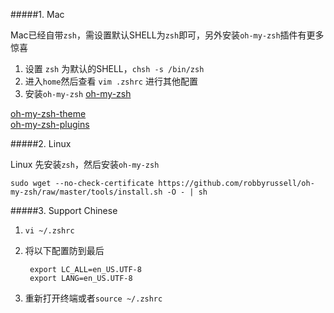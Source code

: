 #####1. Mac

Mac已经自带`zsh`，需设置默认SHELL为`zsh`即可，另外安装`oh-my-zsh`插件有更多惊喜

1. 设置 `zsh` 为默认的SHELL，`chsh -s /bin/zsh` 
2. 进入`home`然后查看 `vim .zshrc` 进行其他配置
3. 安装`oh-my-zsh` [oh-my-zsh](https://github.com/robbyrussell/oh-my-zsh)


[oh-my-zsh-theme](https://github.com/robbyrussell/oh-my-zsh/wiki/themes)    
[oh-my-zsh-plugins](https://github.com/robbyrussell/oh-my-zsh/wiki/Plugins)


#####2. Linux

Linux 先安装`zsh`，然后安装`oh-my-zsh`

`sudo wget --no-check-certificate https://github.com/robbyrussell/oh-my-zsh/raw/master/tools/install.sh -O - | sh`

#####3. Support Chinese
1. `vi ~/.zshrc`
2. 将以下配置防到最后

		export LC_ALL=en_US.UTF-8
		export LANG=en_US.UTF-8

3. 重新打开终端或者`source ~/.zshrc`